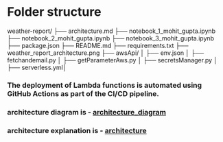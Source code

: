 # Folder structure
weather-report/
├── architecture.md
├── notebook_1_mohit_gupta.ipynb
├── notebook_2_mohit_gupta.ipynb
├── notebook_3_mohit_gupta.ipynb
├── package.json
├── README.md
├── requirements.txt
├── weather_report_architecture.png
├── awsApi/
│   ├── env.json
│   ├── fetchandemail.py
│   ├── getParameterAws.py
│   ├── secretsManager.py
│   ├── serverless.yml│       

### The deployment of Lambda functions is automated using GitHub Actions as part of the CI/CD pipeline.

### architecture diagram is - [architecture_diagram](weather_report_architecture.png)
### architecture explanation is - [architecture](architecture.md)


